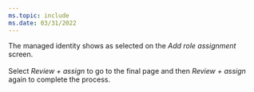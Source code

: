 ```yaml
---
ms.topic: include
ms.date: 03/31/2022
---
```

The managed identity shows as selected on the *Add role assignment* screen.<br>
<br>
Select *Review + assign* to go to the final page and then *Review + assign* again to complete the process.
